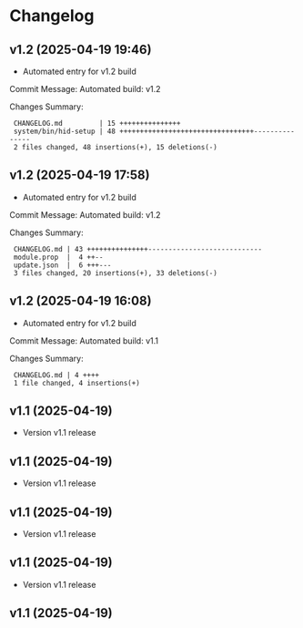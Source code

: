 # Changelog

## v1.2 (2025-04-19 19:46)

- Automated entry for v1.2 build

Commit Message: Automated build: v1.2

Changes Summary:
```
 CHANGELOG.md         | 15 +++++++++++++++
 system/bin/hid-setup | 48 +++++++++++++++++++++++++++++++++---------------
 2 files changed, 48 insertions(+), 15 deletions(-)
```


## v1.2 (2025-04-19 17:58)

- Automated entry for v1.2 build

Commit Message: Automated build: v1.2

Changes Summary:
```
 CHANGELOG.md | 43 +++++++++++++++----------------------------
 module.prop  |  4 ++--
 update.json  |  6 +++---
 3 files changed, 20 insertions(+), 33 deletions(-)
```


## v1.2 (2025-04-19 16:08)

- Automated entry for v1.2 build

Commit Message: Automated build: v1.1

Changes Summary:
```
 CHANGELOG.md | 4 ++++
 1 file changed, 4 insertions(+)
```


## v1.1 (2025-04-19)

- Version v1.1 release

## v1.1 (2025-04-19)

- Version v1.1 release

## v1.1 (2025-04-19)

- Version v1.1 release

## v1.1 (2025-04-19)

- Version v1.1 release

## v1.1 (2025-04-19)

